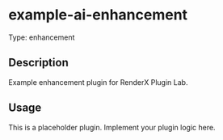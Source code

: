 # example-ai-enhancement

Type: enhancement

## Description

Example enhancement plugin for RenderX Plugin Lab.

## Usage

This is a placeholder plugin. Implement your plugin logic here.
